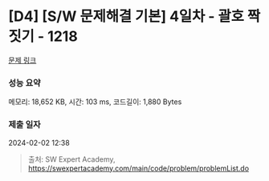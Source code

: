 # [D4] [S/W 문제해결 기본] 4일차 - 괄호 짝짓기 - 1218 

[문제 링크](https://swexpertacademy.com/main/code/problem/problemDetail.do?contestProbId=AV14eWb6AAkCFAYD) 

### 성능 요약

메모리: 18,652 KB, 시간: 103 ms, 코드길이: 1,880 Bytes

### 제출 일자

2024-02-02 12:38



> 출처: SW Expert Academy, https://swexpertacademy.com/main/code/problem/problemList.do
